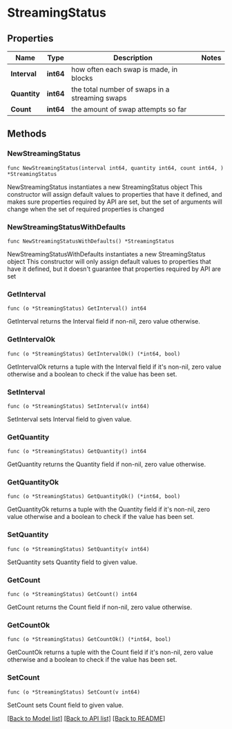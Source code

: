 # StreamingStatus

## Properties

Name | Type | Description | Notes
------------ | ------------- | ------------- | -------------
**Interval** | **int64** | how often each swap is made, in blocks | 
**Quantity** | **int64** | the total number of swaps in a streaming swaps | 
**Count** | **int64** | the amount of swap attempts so far | 

## Methods

### NewStreamingStatus

`func NewStreamingStatus(interval int64, quantity int64, count int64, ) *StreamingStatus`

NewStreamingStatus instantiates a new StreamingStatus object
This constructor will assign default values to properties that have it defined,
and makes sure properties required by API are set, but the set of arguments
will change when the set of required properties is changed

### NewStreamingStatusWithDefaults

`func NewStreamingStatusWithDefaults() *StreamingStatus`

NewStreamingStatusWithDefaults instantiates a new StreamingStatus object
This constructor will only assign default values to properties that have it defined,
but it doesn't guarantee that properties required by API are set

### GetInterval

`func (o *StreamingStatus) GetInterval() int64`

GetInterval returns the Interval field if non-nil, zero value otherwise.

### GetIntervalOk

`func (o *StreamingStatus) GetIntervalOk() (*int64, bool)`

GetIntervalOk returns a tuple with the Interval field if it's non-nil, zero value otherwise
and a boolean to check if the value has been set.

### SetInterval

`func (o *StreamingStatus) SetInterval(v int64)`

SetInterval sets Interval field to given value.


### GetQuantity

`func (o *StreamingStatus) GetQuantity() int64`

GetQuantity returns the Quantity field if non-nil, zero value otherwise.

### GetQuantityOk

`func (o *StreamingStatus) GetQuantityOk() (*int64, bool)`

GetQuantityOk returns a tuple with the Quantity field if it's non-nil, zero value otherwise
and a boolean to check if the value has been set.

### SetQuantity

`func (o *StreamingStatus) SetQuantity(v int64)`

SetQuantity sets Quantity field to given value.


### GetCount

`func (o *StreamingStatus) GetCount() int64`

GetCount returns the Count field if non-nil, zero value otherwise.

### GetCountOk

`func (o *StreamingStatus) GetCountOk() (*int64, bool)`

GetCountOk returns a tuple with the Count field if it's non-nil, zero value otherwise
and a boolean to check if the value has been set.

### SetCount

`func (o *StreamingStatus) SetCount(v int64)`

SetCount sets Count field to given value.



[[Back to Model list]](../README.md#documentation-for-models) [[Back to API list]](../README.md#documentation-for-api-endpoints) [[Back to README]](../README.md)


